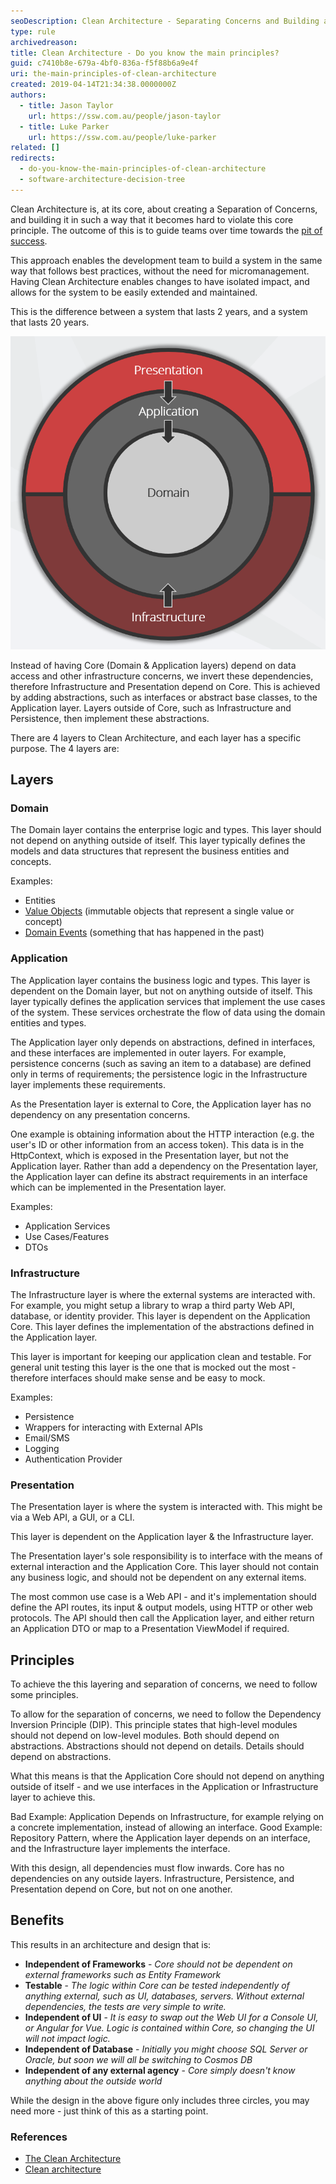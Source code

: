 ```yaml
---
seoDescription: Clean Architecture - Separating Concerns and Building a Lasting System Discover how Clean Architecture enables teams to build systems that can be easily extended and maintained, without micromanagement. Learn about its principles, layers, and benefits.
type: rule
archivedreason:
title: Clean Architecture - Do you know the main principles?
guid: c7410b8e-679a-4bf0-836a-f5f88b6a9e4f
uri: the-main-principles-of-clean-architecture
created: 2019-04-14T21:34:38.0000000Z
authors:
  - title: Jason Taylor
    url: https://ssw.com.au/people/jason-taylor
  - title: Luke Parker
    url: https://ssw.com.au/people/luke-parker
related: []
redirects:
  - do-you-know-the-main-principles-of-clean-architecture
  - software-architecture-decision-tree
---
```


Clean Architecture is, at its core, about creating a Separation of Concerns, and building it in such a way that it becomes hard to violate this core principle. The outcome of this is to guide teams over time towards the [pit of success](https://ricomariani.medium.com/the-pit-of-success-cfefc6cb64c8).

This approach enables the development team to build a system in the same way that follows best practices, without the need for micromanagement. Having Clean Architecture enables changes to have isolated impact, and allows for the system to be easily extended and maintained.

This is the difference between a system that lasts 2 years, and a system that lasts 20 years.

![Figure: Onion View of Clean Architecture](ca-diagram.png)

<!--endintro-->

Instead of having Core (Domain & Application layers) depend on data access and other infrastructure concerns, we invert these dependencies, therefore Infrastructure and Presentation depend on Core. This is achieved by adding abstractions, such as interfaces or abstract base classes, to the Application layer. Layers outside of Core, such as Infrastructure and Persistence, then implement these abstractions.

There are 4 layers to Clean Architecture, and each layer has a specific purpose. The 4 layers are:

## Layers

### Domain

The Domain layer contains the enterprise logic and types. This layer should not depend on anything outside of itself. This layer typically defines the models and data structures that represent the business entities and concepts.

Examples:

* Entities
* [Value Objects](https://learn.microsoft.com/en-us/dotnet/architecture/microservices/microservice-ddd-cqrs-patterns/implement-value-objects) (immutable objects that represent a single value or concept)
* [Domain Events](https://learn.microsoft.com/en-us/dotnet/architecture/microservices/microservice-ddd-cqrs-patterns/domain-events-design-implementation) (something that has happened in the past)

### Application

The Application layer contains the business logic and types. This layer is dependent on the Domain layer, but not on anything outside of itself. This layer typically defines the application services that implement the use cases of the system. These services orchestrate the flow of data using the domain entities and types.

The Application layer only depends on abstractions, defined in interfaces, and these interfaces are implemented in outer layers. For example, persistence concerns (such as saving an item to a database) are defined only in terms of requirements; the persistence logic in the Infrastructure layer implements these requirements.

As the Presentation layer is external to Core, the Application layer has no dependency on any presentation concerns.

One example is obtaining information about the HTTP interaction (e.g. the user's ID or other information from an access token). This data is in the HttpContext, which is exposed in the Presentation layer, but not the Application layer. Rather than add a dependency on the Presentation layer, the Application layer can define its abstract requirements in an interface which can be implemented in the Presentation layer.

Examples:

* Application Services
* Use Cases/Features
* DTOs

### Infrastructure

The Infrastructure layer is where the external systems are interacted with. For example, you might setup a library to wrap a third party Web API, database, or identity provider. This layer is dependent on the Application Core. This layer defines the implementation of the abstractions defined in the Application layer.

This layer is important for keeping our application clean and testable. For general unit testing this layer is the one that is mocked out the most - therefore interfaces should make sense and be easy to mock.

Examples:

* Persistence
* Wrappers for interacting with External APIs
* Email/SMS
* Logging
* Authentication Provider

### Presentation

The Presentation layer is where the system is interacted with. This might be via a Web API, a GUI, or a CLI.

This layer is dependent on the Application layer & the Infrastructure layer.

The Presentation layer's sole responsibility is to interface with the means of external interaction and the Application Core. This layer should not contain any business logic, and should not be dependent on any external items.

The most common use case is a Web API - and it's implementation should define the API routes, its input & output models, using HTTP or other web protocols. The API should then call the Application layer, and either return an Application DTO or map to a Presentation ViewModel if required.

## Principles

To achieve the this layering and separation of concerns, we need to follow some principles.

To allow for the separation of concerns, we need to follow the Dependency Inversion Principle (DIP). This principle states that high-level modules should not depend on low-level modules. Both should depend on abstractions. Abstractions should not depend on details. Details should depend on abstractions.

What this means is that the Application Core should not depend on anything outside of itself - and we use interfaces in the Application or Infrastructure layer to achieve this.

Bad Example: Application Depends on Infrastructure, for example relying on a concrete implementation, instead of allowing an interface.
Good Example: Repository Pattern, where the Application layer depends on an interface, and the Infrastructure layer implements the interface.

With this design, all dependencies must flow inwards. Core has no dependencies on any outside layers. Infrastructure, Persistence, and Presentation depend on Core, but not on one another.

## Benefits

This results in an architecture and design that is:

* **Independent of Frameworks** - _Core should not be dependent on external frameworks such as Entity Framework_
* **Testable** - _The logic within Core can be tested independently of anything external, such as UI, databases, servers. Without external dependencies, the tests are very simple to write._
* **Independent of UI** - _It is easy to swap out the Web UI for a Console UI, or Angular for Vue. Logic is contained within Core, so changing the UI will not impact logic._
* **Independent of Database** - _Initially you might choose SQL Server or Oracle, but soon we will all be switching to Cosmos DB_
* **Independent of any external agency** - _Core simply doesn't know anything about the outside world_

While the design in the above figure only includes three circles, you may need more - just think of this as a starting point.

### References

* [The Clean Architecture](http://blog.cleancoder.com/uncle-bob/2012/08/13/the-clean-architecture.html)
* [Clean architecture](https://docs.microsoft.com/en-us/dotnet/standard/modern-web-apps-azure-architecture/common-web-application-architectures#clean-architecture)
